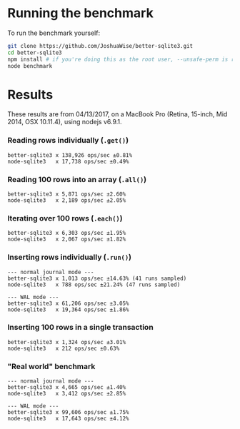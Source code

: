 # Running the benchmark

To run the benchmark yourself:
```bash
git clone https://github.com/JoshuaWise/better-sqlite3.git
cd better-sqlite3
npm install # if you're doing this as the root user, --unsafe-perm is required
node benchmark
```

# Results

These results are from 04/13/2017, on a MacBook Pro (Retina, 15-inch, Mid 2014, OSX 10.11.4), using nodejs v6.9.1.

### Reading rows individually (`.get()`)
```
better-sqlite3 x 138,926 ops/sec ±0.81%
node-sqlite3   x 17,738 ops/sec ±0.49%
```

### Reading 100 rows into an array (`.all()`)
```
better-sqlite3 x 5,871 ops/sec ±2.60%
node-sqlite3   x 2,189 ops/sec ±2.05%
```

### Iterating over 100 rows (`.each()`)
```
better-sqlite3 x 6,303 ops/sec ±1.95%
node-sqlite3   x 2,067 ops/sec ±1.82%
```

### Inserting rows individually (`.run()`)
```
--- normal journal mode ---
better-sqlite3 x 1,013 ops/sec ±14.63% (41 runs sampled)
node-sqlite3   x 788 ops/sec ±21.24% (47 runs sampled)

--- WAL mode ---
better-sqlite3 x 61,206 ops/sec ±3.05%
node-sqlite3   x 19,364 ops/sec ±1.86%
```

### Inserting 100 rows in a single transaction
```
better-sqlite3 x 1,324 ops/sec ±3.01%
node-sqlite3   x 212 ops/sec ±0.63%
```

### "Real world" benchmark
```
--- normal journal mode ---
better-sqlite3 x 4,665 ops/sec ±1.40%
node-sqlite3   x 3,412 ops/sec ±2.85%

--- WAL mode ---
better-sqlite3 x 99,606 ops/sec ±1.75%
node-sqlite3   x 17,643 ops/sec ±4.12%
```
